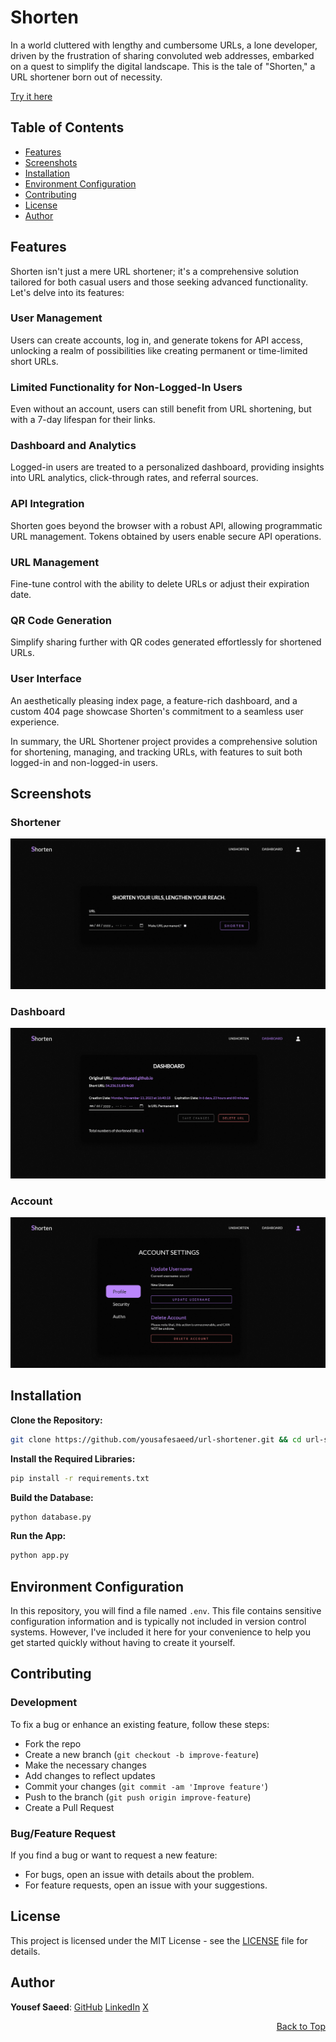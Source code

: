 <a name="readme-top"></a>

# Shorten

In a world cluttered with lengthy and cumbersome URLs, a lone developer,
driven by the frustration of sharing convoluted web addresses,
embarked on a quest to simplify the digital landscape.
This is the tale of "Shorten," a URL shortener born out of necessity.

[Try it here](http://54.236.51.83/)

## Table of Contents

- [Features](#features)
- [Screenshots](#screenshots)
- [Installation](#installation)
- [Environment Configuration](#environment-configuration)
- [Contributing](#contributing)
- [License](#license)
- [Author](#author)

## Features

Shorten isn't just a mere URL shortener;
it's a comprehensive solution tailored for both casual users and those seeking advanced functionality.
Let's delve into its features:

### User Management
Users can create accounts, log in, and generate tokens for API access,
unlocking a realm of possibilities like creating permanent or time-limited short URLs.

### Limited Functionality for Non-Logged-In Users
Even without an account, users can still benefit from URL shortening, but with a 7-day lifespan for their links.

### Dashboard and Analytics
Logged-in users are treated to a personalized dashboard, providing insights into URL analytics,
click-through rates, and referral sources.

### API Integration
Shorten goes beyond the browser with a robust API, allowing programmatic URL management.
Tokens obtained by users enable secure API operations.

### URL Management
Fine-tune control with the ability to delete URLs or adjust their expiration date.

### QR Code Generation
Simplify sharing further with QR codes generated effortlessly for shortened URLs.

### User Interface
An aesthetically pleasing index page, a feature-rich dashboard,
and a custom 404 page showcase Shorten's commitment to a seamless user experience.

In summary, the URL Shortener project provides a comprehensive solution for shortening, managing,
and tracking URLs, with features to suit both logged-in and non-logged-in users.

## Screenshots

### Shortener
![Shortener Page Preview](/screenshots/shortener.png)

### Dashboard
![Dashboard Page Preview](/screenshots/dashboard.png)

### Account
![Account Page Preview](/screenshots/account.png)

## Installation

**Clone the Repository:**

```sh
git clone https://github.com/yousafesaeed/url-shortener.git && cd url-shortener
```

**Install the Required Libraries:**

```sh
pip install -r requirements.txt
```

**Build the Database:**

```sh
python database.py
```

**Run the App:**

```sh
python app.py
```

## Environment Configuration

In this repository, you will find a file named `.env`.
This file contains sensitive configuration information and is typically not included in version control systems.
However, I've included it here for your convenience to help you get started quickly without having to create it yourself.

## Contributing

### Development

To fix a bug or enhance an existing feature, follow these steps:

- Fork the repo
- Create a new branch (`git checkout -b improve-feature`)
- Make the necessary changes
- Add changes to reflect updates
- Commit your changes (`git commit -am 'Improve feature'`)
- Push to the branch (`git push origin improve-feature`)
- Create a Pull Request

### Bug/Feature Request

If you find a bug or want to request a new feature:

- For bugs, open an issue with details about the problem.
- For feature requests, open an issue with your suggestions.

## License

This project is licensed under the MIT License - see the [LICENSE](LICENSE) file for details.

## Author

**Yousef Saeed**:
[GitHub](https://github.com/yousafesaeed)
[LinkedIn](https://linkedin.com/in/yousafesaeed)
[X](https://twitter.com/yousafesaeed)

<p align="right"><a href="#readme-top">Back to Top</a></p>
